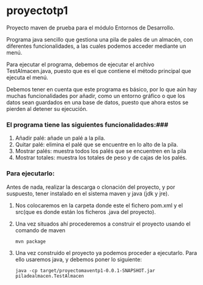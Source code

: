 # proyectotp1
Proyecto maven de prueba para el módulo Entornos de Desarrollo.

Programa java sencillo que gestiona una pila de pales de un almacén, con diferentes funcionalidades, a las cuales podemos acceder mediante un menú.

Para ejecutar el programa, debemos de ejecutar el archivo TestAlmacen.java, puesto que es el que contiene el método principal que ejecuta el menú. 

Debemos tener en cuenta que este programa es básico, por lo que aún hay muchas funcionalidades por añadir, como un entorno gráfico o que los datos sean guardados en una base de datos, puesto que ahora estos se pierden al detener su ejecución.

### El programa tiene las siguientes funcionalidades:###

1. Añadir palé: añade un palé a la pila.
2. Quitar palé: elimina el palé que se encuentre en lo alto de la pila.
3. Mostrar palés: muestra todos los palés que se encuentren en la pila 
4. Mostrar totales: muestra los totales de peso y de cajas de los palés.

### Para ejecutarlo:
Antes de nada, realizar la descarga o clonación del proyecto, y por suspuesto, tener instalado en el sistema maven y java (jdk y jre).

1. Nos colocaremos en la carpeta donde este el fichero pom.xml y el src(que es donde están los ficheros .java del proyecto).
2. Una vez situados ahí procederemos a construir el proyecto usando el comando de maven

   `mvn package`
3. Una vez construido el proyecto ya podemos proceder a ejecutarlo. Para ello usaremos java, y debemos poner lo siguiente: 

   `java -cp target/proyectomaventp1-0.0.1-SNAPSHOT.jar piladealmacen.TestAlmacen`
 


